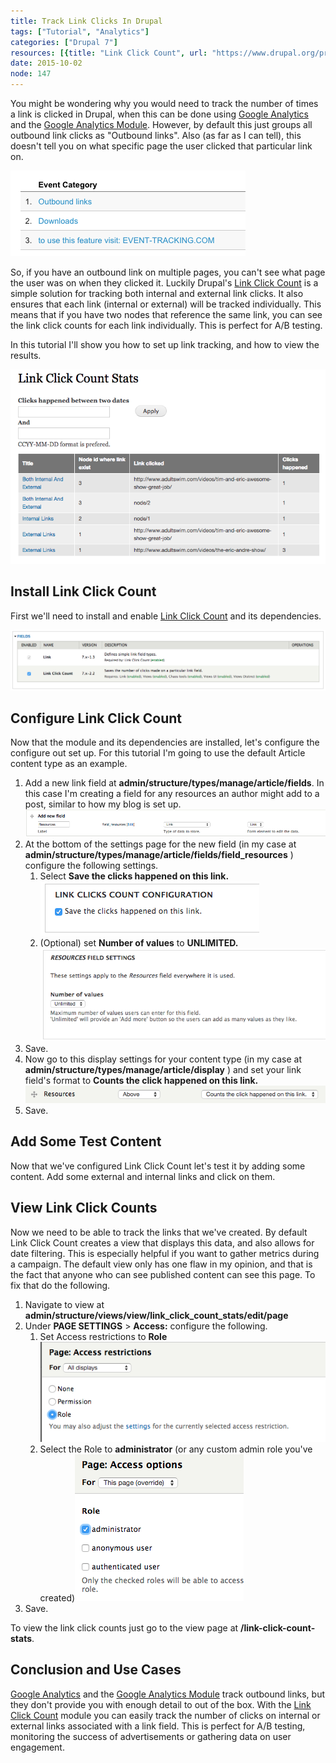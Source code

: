 ```yaml
---
title: Track Link Clicks In Drupal
tags: ["Tutorial", "Analytics"]
categories: ["Drupal 7"]
resources: [{title: "Link Click Count", url: "https://www.drupal.org/project/link_click_count"}]
date: 2015-10-02
node: 147
---
```

 
You might be wondering why you would need to track the number of times a link is clicked in Drupal, when this can be done using [Google Analytics](https://support.google.com/analytics/answer/1136920?hl=en) and the [Google Analytics Module](https://www.drupal.org/project/google_analytics). However, by default this just groups all outbound link clicks as "Outbound links". Also (as far as I can tell), this doesn't tell you on what specific page the user clicked that particular link on.

![](/assets/images/posts/track-link-clicks-drupal/Screen-Shot-2015-10-02-at-2.18.35-PM.png)

So, if you have an outbound link on multiple pages, you can't see what page the user was on when they clicked it. Luckily Drupal's [Link Click Count](https://www.drupal.org/project/link_click_count) is a simple solution for tracking both internal and external link clicks. It also ensures that each link (internal or external) will be tracked individually. This means that if you have two nodes that reference the same link, you can see the link click counts for each link individually. This is perfect for A/B testing.

In this tutorial I'll show you how to set up link tracking, and how to view the results.

![](/assets/images/posts/track-link-clicks-drupal/Screen-Shot-2015-10-02-at-7.40.12-PM.png)

## Install Link Click Count

First we'll need to install and enable [Link Click Count](https://www.drupal.org/project/link_click_count) and its dependencies.

![](/assets/images/posts/track-link-clicks-drupal/Screen-Shot-2015-10-02-at-7.02.55-PM.png)

## Configure Link Click Count

Now that the module and its dependencies are installed, let's configure the configure out set up. For this tutorial I'm going to use the default Article content type as an example.

1. Add a new link field at  **admin/structure/types/manage/article/fields**. In this case I'm creating a field for any resources an author might add to a post, similar to how my blog is set up. ![](/assets/images/posts/track-link-clicks-drupal/Screen-Shot-2015-10-02-at-7.06.29-PM.png)
2. At the bottom of the settings page for the new field (in my case at **admin/structure/types/manage/article/fields/field\_resources** ) configure the following settings.
    1. Select  **Save the clicks happened on this link.** ![](/assets/images/posts/track-link-clicks-drupal/Screen-Shot-2015-10-02-at-7.07.41-PM_0.png)
    2. (Optional) set  **Number of values**  to **UNLIMITED.** ![](/assets/images/posts/track-link-clicks-drupal/Screen-Shot-2015-10-02-at-7.07.56-PM_0.png)
3. ​Save.
4. Now go to this display settings for your content type (in my case at  **admin/structure/types/manage/article/display** ) and set your link field's format to **Counts the click happened on this link.** ![](/assets/images/posts/track-link-clicks-drupal/Screen-Shot-2015-10-02-at-7.21.09-PM_0.png)
5. Save.

## Add Some Test Content

Now that we've configured Link Click Count let's test it by adding some content. Add some external and internal links and click on them.

## View Link Click Counts

Now we need to be able to track the links that we've created. By default Link Click Count creates a view that displays this data, and also allows for date filtering. This is especially helpful if you want to gather metrics during a campaign. The default view only has one flaw in my opinion, and that is the fact that anyone who can see published content can see this page. To fix that do the following.

1. Navigate to view at  **admin/structure/views/view/link\_click\_count\_stats/edit/page**
2. Under  **PAGE SETTINGS** \>  **Access:**  configure the following.
    1. Set Access restrictions to  **Role** ![](/assets/images/posts/track-link-clicks-drupal/Screen-Shot-2015-10-02-at-7.35.49-PM.png)
    2. Select the Role to  **administrator**  (or any custom admin role you've created)![](/assets/images/posts/track-link-clicks-drupal/Screen-Shot-2015-10-02-at-7.35.57-PM.png)
3. Save.

To view the link click counts just go to the view page at **/link-click-count-stats**.

## Conclusion and Use Cases

[Google Analytics](https://support.google.com/analytics/answer/1136920?hl=en) and the [Google Analytics Module](https://www.drupal.org/project/google_analytics) track outbound links, but they don't provide you with enough detail to out of the box. With the [Link Click Count](https://www.drupal.org/project/link_click_count) module you can easily track the number of clicks on internal or external links associated with a link field. This is perfect for A/B testing, monitoring the success of advertisements or gathering data on user engagement.